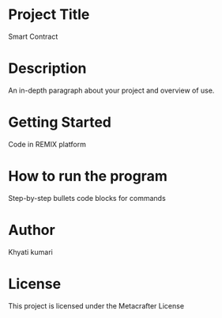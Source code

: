 # Project Title
Smart Contract

# Description
An in-depth paragraph about your project and overview of use.

# Getting Started
Code in REMIX platform

# How to run the program
Step-by-step bullets
code blocks for commands
# Author
Khyati kumari
# License
This project is licensed under the Metacrafter License 

